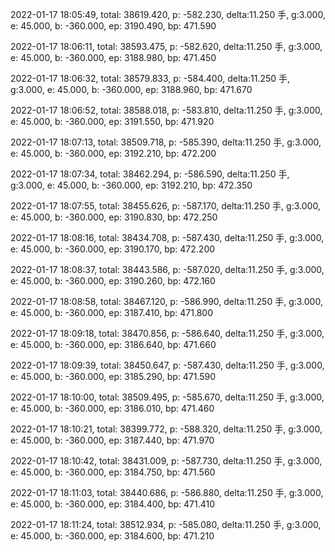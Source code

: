 2022-01-17 18:05:49, total: 38619.420, p: -582.230, delta:11.250 手, g:3.000, e: 45.000, b: -360.000, ep: 3190.490, bp: 471.590

2022-01-17 18:06:11, total: 38593.475, p: -582.620, delta:11.250 手, g:3.000, e: 45.000, b: -360.000, ep: 3188.980, bp: 471.450

2022-01-17 18:06:32, total: 38579.833, p: -584.400, delta:11.250 手, g:3.000, e: 45.000, b: -360.000, ep: 3188.960, bp: 471.670

2022-01-17 18:06:52, total: 38588.018, p: -583.810, delta:11.250 手, g:3.000, e: 45.000, b: -360.000, ep: 3191.550, bp: 471.920

2022-01-17 18:07:13, total: 38509.718, p: -585.390, delta:11.250 手, g:3.000, e: 45.000, b: -360.000, ep: 3192.210, bp: 472.200

2022-01-17 18:07:34, total: 38462.294, p: -586.590, delta:11.250 手, g:3.000, e: 45.000, b: -360.000, ep: 3192.210, bp: 472.350

2022-01-17 18:07:55, total: 38455.626, p: -587.170, delta:11.250 手, g:3.000, e: 45.000, b: -360.000, ep: 3190.830, bp: 472.250

2022-01-17 18:08:16, total: 38434.708, p: -587.430, delta:11.250 手, g:3.000, e: 45.000, b: -360.000, ep: 3190.170, bp: 472.200

2022-01-17 18:08:37, total: 38443.586, p: -587.020, delta:11.250 手, g:3.000, e: 45.000, b: -360.000, ep: 3190.260, bp: 472.160

2022-01-17 18:08:58, total: 38467.120, p: -586.990, delta:11.250 手, g:3.000, e: 45.000, b: -360.000, ep: 3187.410, bp: 471.800

2022-01-17 18:09:18, total: 38470.856, p: -586.640, delta:11.250 手, g:3.000, e: 45.000, b: -360.000, ep: 3186.640, bp: 471.660

2022-01-17 18:09:39, total: 38450.647, p: -587.430, delta:11.250 手, g:3.000, e: 45.000, b: -360.000, ep: 3185.290, bp: 471.590

2022-01-17 18:10:00, total: 38509.495, p: -585.670, delta:11.250 手, g:3.000, e: 45.000, b: -360.000, ep: 3186.010, bp: 471.460

2022-01-17 18:10:21, total: 38399.772, p: -588.320, delta:11.250 手, g:3.000, e: 45.000, b: -360.000, ep: 3187.440, bp: 471.970

2022-01-17 18:10:42, total: 38431.009, p: -587.730, delta:11.250 手, g:3.000, e: 45.000, b: -360.000, ep: 3184.750, bp: 471.560

2022-01-17 18:11:03, total: 38440.686, p: -586.880, delta:11.250 手, g:3.000, e: 45.000, b: -360.000, ep: 3184.400, bp: 471.410

2022-01-17 18:11:24, total: 38512.934, p: -585.080, delta:11.250 手, g:3.000, e: 45.000, b: -360.000, ep: 3184.600, bp: 471.210